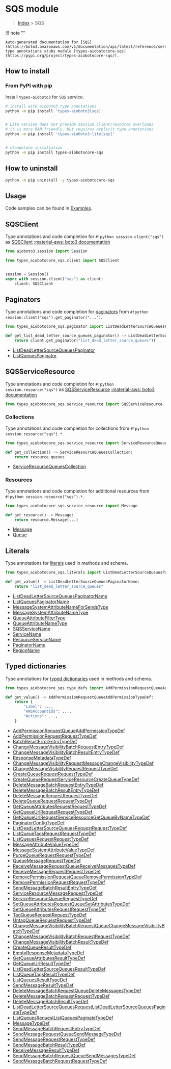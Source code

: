 # SQS module

> [Index](../README.md) > SQS


!!! note ""

    Auto-generated documentation for [SQS](https://boto3.amazonaws.com/v1/documentation/api/latest/reference/services/sqs.html#SQS)
    type annotations stubs module [types-aiobotocore-sqs](https://pypi.org/project/types-aiobotocore-sqs/).

## How to install



### From PyPI with pip

Install `types-aioboto3` for `SQS` service.

```bash
# install with aioboto3 type annotations
python -m pip install 'types-aioboto3[sqs]'


# Lite version does not provide session.client/resource overloads
# it is more RAM-friendly, but requires explicit type annotations
python -m pip install 'types-aioboto3-lite[sqs]'


# standalone installation
python -m pip install types-aiobotocore-sqs
```



## How to uninstall

```bash
python -m pip uninstall -y types-aiobotocore-sqs
```

## Usage

Code samples can be found in [Examples](./usage.md).

## SQSClient

Type annotations and code completion for  `#!python session.client("sqs")` as [SQSClient](./client.md)
[:material-aws: boto3 documentation](https://boto3.amazonaws.com/v1/documentation/api/latest/reference/services/sqs.html#SQS.Client)

```python title="Usage example"
from aioboto3.session import Session

from types_aiobotocore_sqs.client import SQSClient


session = Session()
async with session.client("sqs") as client:
    client: SQSClient
```


## Paginators

Type annotations and code completion for
[paginators](./paginators.md)
from `#!python session.client("sqs").get_paginator("...")`.

```python title="Usage example"
from types_aiobotocore_sqs.paginator import ListDeadLetterSourceQueuesPaginator

def get_list_dead_letter_source_queues_paginator() -> ListDeadLetterSourceQueuesPaginator:
    return client.get_paginator("list_dead_letter_source_queues"))
```

- [ListDeadLetterSourceQueuesPaginator](./paginators.md#listdeadlettersourcequeuespaginator)
- [ListQueuesPaginator](./paginators.md#listqueuespaginator)






## SQSServiceResource

Type annotations and code completion for `#!python session.resource("sqs")` as
[SQSServiceResource](./service_resource.md#sqsserviceresource)
[:material-aws: boto3 documentation](https://boto3.amazonaws.com/v1/documentation/api/latest/reference/services/sqs.html#SQS.ServiceResource)

```python title="Usage example"
from types_aiobotocore_sqs.service_resource import SQSServiceResource
```


### Collections

Type annotations and code completion for collections
from `#!python session.resource("sqs").*`.

```python title="Usage example"
from types_aiobotocore_sqs.service_resource import ServiceResourceQueuesCollection

def get_collection() -> ServiceResourceQueuesCollection:
    return resource.queues
```

- [ServiceResourceQueuesCollection](./service_resource.md#sqsserviceresourcequeues)




### Resources

Type annotations and code completion for additional resources
from `#!python session.resource("sqs").*`.

```python title="Usage example"
from types_aiobotocore_sqs.service_resource import Message

def get_resource() -> Message:
    return resource.Message(...)
```

- [Message](./service_resource.md#message)
- [Queue](./service_resource.md#queue)





## Literals

Type annotations for [literals](./literals.md) used in methods and schema.

```python title="Usage example"
from types_aiobotocore_sqs.literals import ListDeadLetterSourceQueuesPaginatorName

def get_value() -> ListDeadLetterSourceQueuesPaginatorName:
    return "list_dead_letter_source_queues"
```

- [ListDeadLetterSourceQueuesPaginatorName](./literals.md#listdeadlettersourcequeuespaginatorname)
- [ListQueuesPaginatorName](./literals.md#listqueuespaginatorname)
- [MessageSystemAttributeNameForSendsType](./literals.md#messagesystemattributenameforsendstype)
- [MessageSystemAttributeNameType](./literals.md#messagesystemattributenametype)
- [QueueAttributeFilterType](./literals.md#queueattributefiltertype)
- [QueueAttributeNameType](./literals.md#queueattributenametype)
- [SQSServiceName](./literals.md#sqsservicename)
- [ServiceName](./literals.md#servicename)
- [ResourceServiceName](./literals.md#resourceservicename)
- [PaginatorName](./literals.md#paginatorname)
- [RegionName](./literals.md#regionname)




## Typed dictionaries

Type annotations for [typed dictionaries](./type_defs.md) used in methods and schema.

```python title="Usage example"
from types_aiobotocore_sqs.type_defs import AddPermissionRequestQueueAddPermissionTypeDef

def get_value() -> AddPermissionRequestQueueAddPermissionTypeDef:
    return {
        "Label": ...,
        "AWSAccountIds": ...,
        "Actions": ...,
    }
```

- [AddPermissionRequestQueueAddPermissionTypeDef](./type_defs.md#addpermissionrequestqueueaddpermissiontypedef)
- [AddPermissionRequestRequestTypeDef](./type_defs.md#addpermissionrequestrequesttypedef)
- [BatchResultErrorEntryTypeDef](./type_defs.md#batchresulterrorentrytypedef)
- [ChangeMessageVisibilityBatchRequestEntryTypeDef](./type_defs.md#changemessagevisibilitybatchrequestentrytypedef)
- [ChangeMessageVisibilityBatchResultEntryTypeDef](./type_defs.md#changemessagevisibilitybatchresultentrytypedef)
- [ResponseMetadataTypeDef](./type_defs.md#responsemetadatatypedef)
- [ChangeMessageVisibilityRequestMessageChangeVisibilityTypeDef](./type_defs.md#changemessagevisibilityrequestmessagechangevisibilitytypedef)
- [ChangeMessageVisibilityRequestRequestTypeDef](./type_defs.md#changemessagevisibilityrequestrequesttypedef)
- [CreateQueueRequestRequestTypeDef](./type_defs.md#createqueuerequestrequesttypedef)
- [CreateQueueRequestServiceResourceCreateQueueTypeDef](./type_defs.md#createqueuerequestserviceresourcecreatequeuetypedef)
- [DeleteMessageBatchRequestEntryTypeDef](./type_defs.md#deletemessagebatchrequestentrytypedef)
- [DeleteMessageBatchResultEntryTypeDef](./type_defs.md#deletemessagebatchresultentrytypedef)
- [DeleteMessageRequestRequestTypeDef](./type_defs.md#deletemessagerequestrequesttypedef)
- [DeleteQueueRequestRequestTypeDef](./type_defs.md#deletequeuerequestrequesttypedef)
- [GetQueueAttributesRequestRequestTypeDef](./type_defs.md#getqueueattributesrequestrequesttypedef)
- [GetQueueUrlRequestRequestTypeDef](./type_defs.md#getqueueurlrequestrequesttypedef)
- [GetQueueUrlRequestServiceResourceGetQueueByNameTypeDef](./type_defs.md#getqueueurlrequestserviceresourcegetqueuebynametypedef)
- [PaginatorConfigTypeDef](./type_defs.md#paginatorconfigtypedef)
- [ListDeadLetterSourceQueuesRequestRequestTypeDef](./type_defs.md#listdeadlettersourcequeuesrequestrequesttypedef)
- [ListQueueTagsRequestRequestTypeDef](./type_defs.md#listqueuetagsrequestrequesttypedef)
- [ListQueuesRequestRequestTypeDef](./type_defs.md#listqueuesrequestrequesttypedef)
- [MessageAttributeValueTypeDef](./type_defs.md#messageattributevaluetypedef)
- [MessageSystemAttributeValueTypeDef](./type_defs.md#messagesystemattributevaluetypedef)
- [PurgeQueueRequestRequestTypeDef](./type_defs.md#purgequeuerequestrequesttypedef)
- [QueueMessageRequestTypeDef](./type_defs.md#queuemessagerequesttypedef)
- [ReceiveMessageRequestQueueReceiveMessagesTypeDef](./type_defs.md#receivemessagerequestqueuereceivemessagestypedef)
- [ReceiveMessageRequestRequestTypeDef](./type_defs.md#receivemessagerequestrequesttypedef)
- [RemovePermissionRequestQueueRemovePermissionTypeDef](./type_defs.md#removepermissionrequestqueueremovepermissiontypedef)
- [RemovePermissionRequestRequestTypeDef](./type_defs.md#removepermissionrequestrequesttypedef)
- [SendMessageBatchResultEntryTypeDef](./type_defs.md#sendmessagebatchresultentrytypedef)
- [ServiceResourceMessageRequestTypeDef](./type_defs.md#serviceresourcemessagerequesttypedef)
- [ServiceResourceQueueRequestTypeDef](./type_defs.md#serviceresourcequeuerequesttypedef)
- [SetQueueAttributesRequestQueueSetAttributesTypeDef](./type_defs.md#setqueueattributesrequestqueuesetattributestypedef)
- [SetQueueAttributesRequestRequestTypeDef](./type_defs.md#setqueueattributesrequestrequesttypedef)
- [TagQueueRequestRequestTypeDef](./type_defs.md#tagqueuerequestrequesttypedef)
- [UntagQueueRequestRequestTypeDef](./type_defs.md#untagqueuerequestrequesttypedef)
- [ChangeMessageVisibilityBatchRequestQueueChangeMessageVisibilityBatchTypeDef](./type_defs.md#changemessagevisibilitybatchrequestqueuechangemessagevisibilitybatchtypedef)
- [ChangeMessageVisibilityBatchRequestRequestTypeDef](./type_defs.md#changemessagevisibilitybatchrequestrequesttypedef)
- [ChangeMessageVisibilityBatchResultTypeDef](./type_defs.md#changemessagevisibilitybatchresulttypedef)
- [CreateQueueResultTypeDef](./type_defs.md#createqueueresulttypedef)
- [EmptyResponseMetadataTypeDef](./type_defs.md#emptyresponsemetadatatypedef)
- [GetQueueAttributesResultTypeDef](./type_defs.md#getqueueattributesresulttypedef)
- [GetQueueUrlResultTypeDef](./type_defs.md#getqueueurlresulttypedef)
- [ListDeadLetterSourceQueuesResultTypeDef](./type_defs.md#listdeadlettersourcequeuesresulttypedef)
- [ListQueueTagsResultTypeDef](./type_defs.md#listqueuetagsresulttypedef)
- [ListQueuesResultTypeDef](./type_defs.md#listqueuesresulttypedef)
- [SendMessageResultTypeDef](./type_defs.md#sendmessageresulttypedef)
- [DeleteMessageBatchRequestQueueDeleteMessagesTypeDef](./type_defs.md#deletemessagebatchrequestqueuedeletemessagestypedef)
- [DeleteMessageBatchRequestRequestTypeDef](./type_defs.md#deletemessagebatchrequestrequesttypedef)
- [DeleteMessageBatchResultTypeDef](./type_defs.md#deletemessagebatchresulttypedef)
- [ListDeadLetterSourceQueuesRequestListDeadLetterSourceQueuesPaginateTypeDef](./type_defs.md#listdeadlettersourcequeuesrequestlistdeadlettersourcequeuespaginatetypedef)
- [ListQueuesRequestListQueuesPaginateTypeDef](./type_defs.md#listqueuesrequestlistqueuespaginatetypedef)
- [MessageTypeDef](./type_defs.md#messagetypedef)
- [SendMessageBatchRequestEntryTypeDef](./type_defs.md#sendmessagebatchrequestentrytypedef)
- [SendMessageRequestQueueSendMessageTypeDef](./type_defs.md#sendmessagerequestqueuesendmessagetypedef)
- [SendMessageRequestRequestTypeDef](./type_defs.md#sendmessagerequestrequesttypedef)
- [SendMessageBatchResultTypeDef](./type_defs.md#sendmessagebatchresulttypedef)
- [ReceiveMessageResultTypeDef](./type_defs.md#receivemessageresulttypedef)
- [SendMessageBatchRequestQueueSendMessagesTypeDef](./type_defs.md#sendmessagebatchrequestqueuesendmessagestypedef)
- [SendMessageBatchRequestRequestTypeDef](./type_defs.md#sendmessagebatchrequestrequesttypedef)

